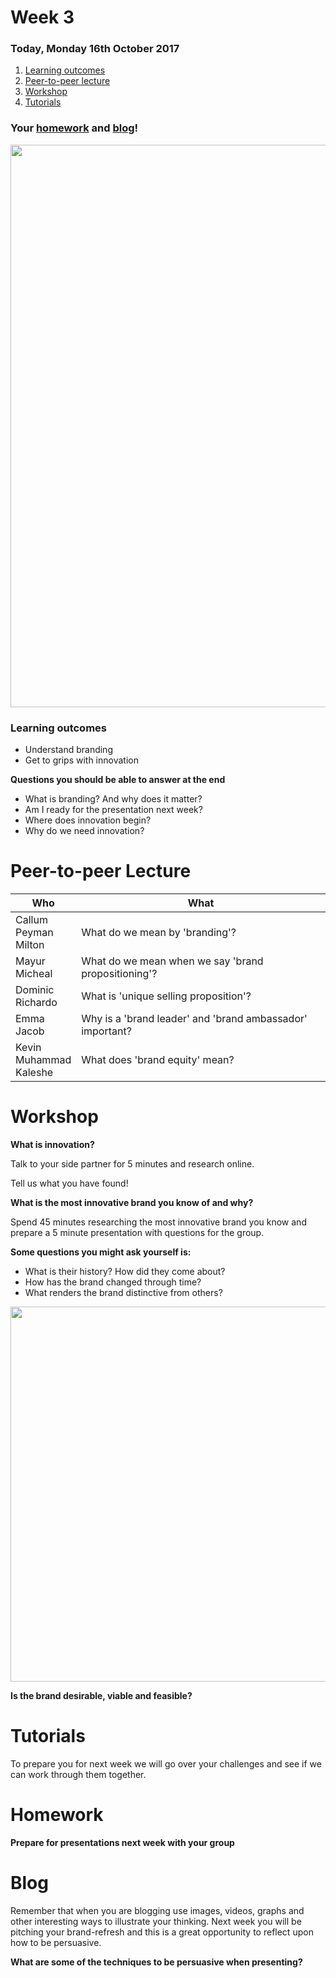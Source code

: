 # Week 3

### Today, Monday 16th October 2017

1. [Learning outcomes](#learning-outcomes)
2. [Peer-to-peer lecture](#peer-to-peer-lecture)
3. [Workshop](#workshop)
4. [Tutorials](#tutorials)

### Your [homework](#homework) and [blog](#blog)!

<img src="https://media.giphy.com/media/5wWf7GW1AzV6pF3MaVW/giphy.gif" width="900">

### Learning outcomes

* Understand branding
* Get to grips with innovation

**Questions you should be able to answer at the end**

* What is branding? And why does it matter?
* Am I ready for the presentation next week?
* Where does innovation begin?
* Why do we need innovation?

# Peer-to-peer Lecture

Who | What
--- | -----------
Callum<br>Peyman<br>Milton | What do we mean by 'branding'?
Mayur<br>Micheal | What do we mean when we say 'brand propositioning'?
Dominic<br>Richardo | What is 'unique selling proposition'?
Emma<br>Jacob | Why is a 'brand leader' and 'brand ambassador' important?
Kevin<br>Muhammad<br>Kaleshe | What does 'brand equity' mean?


# Workshop

**What is innovation?**

Talk to your side partner for 5 minutes and research online.

Tell us what you have found!

**What is the most innovative brand you know of and why?**

Spend 45 minutes researching the most innovative brand you know and prepare a 5 minute presentation with questions for the group.

**Some questions you might ask yourself is:**
* What is their history? How did they come about?
* How has the brand changed through time?
* What renders the brand distinctive from others?

<img src="https://i.pinimg.com/736x/22/a9/0e/22a90e03b0fc7c13d5fe957551f310b8--le-design-design-thinking.jpg" width="600">

**Is the brand desirable, viable and feasible?**

# Tutorials

To prepare you for next week we will go over your challenges and see if we can work through them together.

# Homework

**Prepare for presentations next week with your group**

# Blog

Remember that when you are blogging use images, videos, graphs and other interesting ways to illustrate your thinking. Next week you will be pitching your brand-refresh and this is a great opportunity to reflect upon how to be persuasive.

**What are some of the techniques to be persuasive when presenting?**
